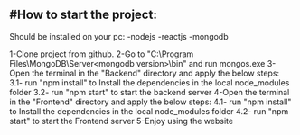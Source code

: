 #How to start the project:
--------------------------
Should be installed on your pc: -nodejs -reactjs -mongodb

1-Clone project from github. 
2-Go to "C:\Program Files\MongoDB\Server\<mongodb version>\bin" and run mongos.exe
3-Open the terminal in the "Backend" directory and apply the below steps:
  3.1- run "npm install"  to Install the dependencies in the local node_modules folder
  3.2- run "npm start"  to start the backend server
4-Open the terminal in the "Frontend" directory and apply the below steps:
  4.1- run "npm install"  to Install the dependencies in the local node_modules folder
  4.2- run "npm start"  to start the Frontend server
5-Enjoy using the website 
